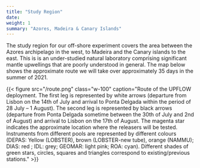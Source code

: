 ```yaml
---
title: "Study Region"
date: 
weight: 1
summary: "Azores, Madeira & Canary Islands"
---
```


The study region for our off-shore experiment covers the area between the Azores archipelago in the west, to Madeira and the Canary islands to the east.  This is is an under-studied natural laboratory comprising significant mantle upwellings that are poorly understood in general.  The map below shows the approximate route we will take over approximately 35 days in the summer of 2021.

{{< figure src="/route.png" class="w-100" caption="Route of the UPFLOW deployment. The first leg is represented by white arrows (departure from Lisbon on the 14th of July and arrival to Ponta Delgada within the period of 28 July – 1 August). The second leg is represented by black arrows (departure from Ponta Delgada sometime between the 30th of July and 2nd of August) and arrival to Lisbon on the 17th of August. The magenta star indicates the approximate location where the releasers will be tested. Instruments from different pools are represented by different colours (DEPAS: Yellow (LOBSTER), brown (LOBSTER-new tube), orange (NAMMU); DIAS: red ; IDL: grey; GEOMAR: light pink; ROA: cyan). Different shades of green stars, circles, squares and triangles correspond to existing/previous stations." >}}
